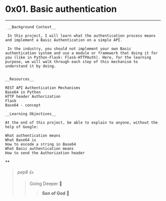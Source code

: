 # 0x01. Basic authentication
***

     __Background Context__

     In this project, I will learn what the authentication process means and implement a Basic Authentication on a simple API.

     In the industry, you should not implement your own Basic authentication system and use a module or framework that doing it for you (like in Python-Flask: Flask-HTTPAuth). Here, for the learning purpose, we will walk through each step of this mechanism to understand it by doing.


    __Resources__

    REST API Authentication Mechanisms
    Base64 in Python
    HTTP header Authorization
    Flask
    Base64 - concept

    __Learning Objectives__

    At the end of this project, be able to explain to anyone, without the help of Google:

    What authentication means
    What Base64 is
    How to encode a string in Base64
    What Basic authentication means
    How to send the Authorization header

**
> _pep8_ :+1:
>> Going Deeper :muscle:
>>> __Son of God__ :clap:
